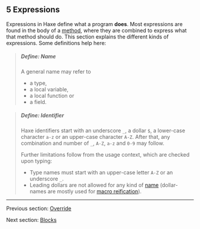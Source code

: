 ## 5 Expressions

Expressions in Haxe define what a program **does**. Most expressions are found in the body of a [method](class-field-method.md), where they are combined to express what that method should do. This section explains the different kinds of expressions. Some definitions help here:

> ##### Define: Name
>
> A general name may refer to
> 
> 
> * a type,
> * a local variable,
> * a local function or
> * a field.
> 
> 


> ##### Define: Identifier
>
> Haxe identifiers start with an underscore `_`, a dollar `$`, a lower-case character `a-z` or an upper-case character `A-Z`. After that, any combination and number of `_`, `A-Z`, `a-z` and `0-9` may follow.
> 
> Further limitations follow from the usage context, which are checked upon typing:
> 
> 
> * Type names must start with an upper-case letter `A-Z` or an underscore `_`.
> * Leading dollars are not allowed for any kind of [name](dictionary.md#name) (dollar-names are mostly used for [macro reification](macro-reification.md)).
> 
>

---

Previous section: [Override](class-field-override.md)

Next section: [Blocks](expression-block.md)